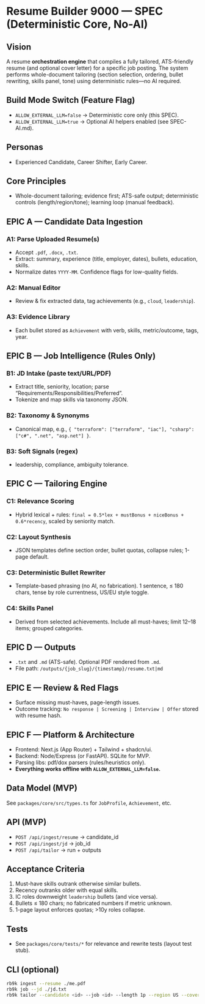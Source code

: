 # Resume Builder 9000 — SPEC (Deterministic Core, No-AI)

## Vision

A resume **orchestration engine** that compiles a fully tailored, ATS-friendly resume (and optional cover letter) for a specific job posting. The system performs whole-document tailoring (section selection, ordering, bullet rewriting, skills panel, tone) using deterministic rules—no AI required.

## Build Mode Switch (Feature Flag)

- `ALLOW_EXTERNAL_LLM=false` → Deterministic core only (this SPEC).
- `ALLOW_EXTERNAL_LLM=true` → Optional AI helpers enabled (see SPEC-AI.md).

## Personas

- Experienced Candidate, Career Shifter, Early Career.

## Core Principles

- Whole-document tailoring; evidence first; ATS-safe output; deterministic controls (length/region/tone); learning loop (manual feedback).

## EPIC A — Candidate Data Ingestion

### A1: Parse Uploaded Resume(s)

- Accept `.pdf`, `.docx`, `.txt`.
- Extract: summary, experience (title, employer, dates), bullets, education, skills.
- Normalize dates `YYYY-MM`. Confidence flags for low-quality fields.

### A2: Manual Editor

- Review & fix extracted data, tag achievements (e.g., `cloud`, `leadership`).

### A3: Evidence Library

- Each bullet stored as `Achievement` with verb, skills, metric/outcome, tags, year.

## EPIC B — Job Intelligence (Rules Only)

### B1: JD Intake (paste text/URL/PDF)

- Extract title, seniority, location; parse “Requirements/Responsibilities/Preferred”.
- Tokenize and map skills via taxonomy JSON.

### B2: Taxonomy & Synonyms

- Canonical map, e.g., `{ "terraform": ["terraform", "iac"], "csharp": ["c#", ".net", "asp.net"] }`.

### B3: Soft Signals (regex)

- leadership, compliance, ambiguity tolerance.

## EPIC C — Tailoring Engine

### C1: Relevance Scoring

- Hybrid lexical + rules: `final = 0.5*lex + mustBonus + niceBonus + 0.6*recency`, scaled by seniority match.

### C2: Layout Synthesis

- JSON templates define section order, bullet quotas, collapse rules; 1-page default.

### C3: Deterministic Bullet Rewriter

- Template-based phrasing (no AI, no fabrication). 1 sentence, ≤ 180 chars, tense by role currentness, US/EU style toggle.

### C4: Skills Panel

- Derived from selected achievements. Include all must-haves; limit 12–18 items; grouped categories.

## EPIC D — Outputs

- `.txt` and `.md` (ATS-safe). Optional PDF rendered from `.md`.
- File path: `/outputs/{job_slug}/{timestamp}/resume.txt|md`

## EPIC E — Review & Red Flags

- Surface missing must-haves, page-length issues.
- Outcome tracking: `No response | Screening | Interview | Offer` stored with resume hash.

## EPIC F — Platform & Architecture

- Frontend: Next.js (App Router) + Tailwind + shadcn/ui.
- Backend: Node/Express (or FastAPI). SQLite for MVP.
- Parsing libs: pdf/dox parsers (rules/heuristics only).
- **Everything works offline with `ALLOW_EXTERNAL_LLM=false`.**

## Data Model (MVP)

See `packages/core/src/types.ts` for `JobProfile`, `Achievement`, etc.

## API (MVP)

- `POST /api/ingest/resume` → candidate_id
- `POST /api/ingest/jd` → job_id
- `POST /api/tailor` → run + outputs

## Acceptance Criteria

1. Must-have skills outrank otherwise similar bullets.
2. Recency outranks older with equal skills.
3. IC roles downweight `leadership` bullets (and vice versa).
4. Bullets ≤ 180 chars; no fabricated numbers if metric unknown.
5. 1-page layout enforces quotas; >10y roles collapse.

## Tests

- See `packages/core/tests/*` for relevance and rewrite tests (layout test stub).

## CLI (optional)

```bash
rb9k ingest --resume ./me.pdf
rb9k job --jd ./jd.txt
rb9k tailor --candidate <id> --job <id> --length 1p --region US --cover
```
